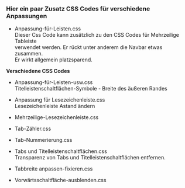 ### Hier ein paar Zusatz CSS Codes für verschiedene Anpassungen
    
- Anpassung-für-Leisten.css  
Dieser Css Code kann zusätzlich zu den CSS Codes für Mehrzeilige Tableiste    
verwendet werden. Er rückt unter anderem die Navbar etwas zusammen.    
Er wirkt allgemein platzsparend.    

**Verschiedene CSS Codes**

- Anpassung-für-Leisten-usw.css    
  Titelleistenschaltflächen-Symbole - Breite des äußeren Randes

- Anpassung für Lesezeichenleiste.css    
  Lesezeichenleiste Astand ändern   
  
- Mehrzeilige-Lesezeichenleiste.css    
- Tab-Zähler.css     
- Tab-Nummerierung.css    
- Tabs und Titelleistenschaltflächen.css    
  Transparenz von Tabs und Titelleistenschaltflächen entfernen.    
     
- Tabbreite anpassen-fixieren.css    
- Vorwärtsschaltfläche-ausblenden.css    
